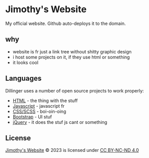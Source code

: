 # Jimothy's Website

My official website. Github auto-deploys it to the domain.

## why

- website is fr just a link tree without shitty graphic design
- i host some projects on it, if they use html or something
- it looks cool

## Languages

Dillinger uses a number of open source projects to work properly:

- [HTML](https://www.w3schools.com/html/) - the thing with the stuff
- [Javascript](https://www.javascript.com/) - javascript fr
- [CSS/SCSS](https://www.w3.org/Style/CSS/Overview.en.html) - boi-oin-oing
- [Bootstrap](https://getbootstrap.com/2.0.2/) - UI stuf
- [jQuery](https://jquery.com/) - it does the stuf js cant or something

## License

[Jimothy's Website](https://j-imsite.web.app/) © 2023 is licensed under [CC BY-NC-ND 4.0](http://creativecommons.org/licenses/by-nc-nd/4.0/?ref=chooser-v1)
